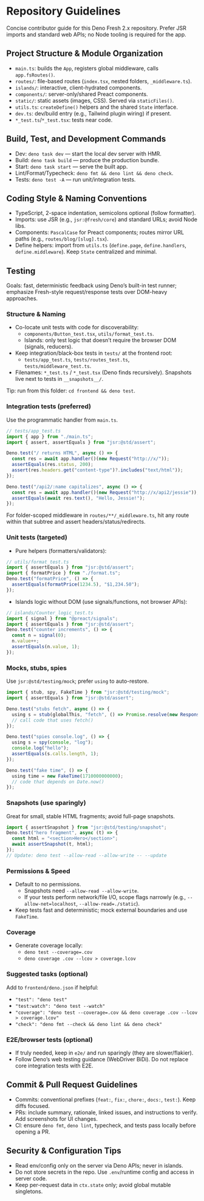 # Repository Guidelines

Concise contributor guide for this Deno Fresh 2.x repository. Prefer JSR imports and standard web APIs; no Node tooling is required for the app.

## Project Structure & Module Organization
- `main.ts`: builds the `App`, registers global middleware, calls `app.fsRoutes()`.
- `routes/`: file-based routes (`index.tsx`, nested folders, `_middleware.ts`).
- `islands/`: interactive, client-hydrated components.
- `components/`: server-only/shared Preact components.
- `static/`: static assets (images, CSS). Served via `staticFiles()`.
- `utils.ts`: `createDefine()` helpers and the shared `State` interface.
- `dev.ts`: dev/build entry (e.g., Tailwind plugin wiring) if present.
- `*_test.ts`/`*_test.tsx`: tests near code.

## Build, Test, and Development Commands
- Dev: `deno task dev` — start the local dev server with HMR.
- Build: `deno task build` — produce the production bundle.
- Start: `deno task start` — serve the built app.
- Lint/Format/Typecheck: `deno fmt && deno lint && deno check`.
- Tests: `deno test -A` — run unit/integration tests.

## Coding Style & Naming Conventions
- TypeScript, 2-space indentation, semicolons optional (follow formatter).
- Imports: use JSR (e.g., `jsr:@fresh/core`) and standard URLs; avoid Node libs.
- Components: `PascalCase` for Preact components; routes mirror URL paths (e.g., `routes/blog/[slug].tsx`).
- Define helpers: import from `utils.ts` (`define.page`, `define.handlers`, `define.middleware`). Keep `State` centralized and minimal.

## Testing

Goals: fast, deterministic feedback using Deno’s built-in test runner; emphasize Fresh-style request/response tests over DOM-heavy approaches.

### Structure & Naming
- Co-locate unit tests with code for discoverability:
  - `components/Button_test.tsx`, `utils/format_test.ts`.
  - Islands: only test logic that doesn’t require the browser DOM (signals, reducers).
- Keep integration/black-box tests in `tests/` at the frontend root:
  - `tests/app_test.ts`, `tests/routes_test.ts`, `tests/middleware_test.ts`.
- Filenames: `*_test.ts` / `*_test.tsx` (Deno finds recursively). Snapshots live next to tests in `__snapshots__/`.

Tip: run from this folder: `cd frontend && deno test`.

### Integration tests (preferred)
Use the programmatic handler from `main.ts`.

```ts
// tests/app_test.ts
import { app } from "./main.ts";
import { assert, assertEquals } from "jsr:@std/assert";

Deno.test("/ returns HTML", async () => {
  const res = await app.handler()(new Request("http://x/"));
  assertEquals(res.status, 200);
  assert(res.headers.get("content-type")?.includes("text/html"));
});

Deno.test("/api2/:name capitalizes", async () => {
  const res = await app.handler()(new Request("http://x/api2/jessie"));
  assertEquals(await res.text(), "Hello, Jessie!");
});
```

For folder-scoped middleware in `routes/**/_middleware.ts`, hit any route within that subtree and assert headers/status/redirects.

### Unit tests (targeted)
- Pure helpers (formatters/validators):
```ts
// utils/format_test.ts
import { assertEquals } from "jsr:@std/assert";
import { formatPrice } from "./format.ts";
Deno.test("formatPrice", () => {
  assertEquals(formatPrice(1234.5), "$1,234.50");
});
```
- Islands logic without DOM (use signals/functions, not browser APIs):
```ts
// islands/Counter_logic_test.ts
import { signal } from "@preact/signals";
import { assertEquals } from "jsr:@std/assert";
Deno.test("counter increments", () => {
  const n = signal(0);
  n.value++;
  assertEquals(n.value, 1);
});
```

### Mocks, stubs, spies
Use `jsr:@std/testing/mock`; prefer `using` to auto-restore.
```ts
import { stub, spy, FakeTime } from "jsr:@std/testing/mock";
import { assertEquals } from "jsr:@std/assert";

Deno.test("stubs fetch", async () => {
  using s = stub(globalThis, "fetch", () => Promise.resolve(new Response("ok")));
  // call code that uses fetch()
});

Deno.test("spies console.log", () => {
  using s = spy(console, "log");
  console.log("hello");
  assertEquals(s.calls.length, 1);
});

Deno.test("fake time", () => {
  using time = new FakeTime(1710000000000);
  // code that depends on Date.now()
});
```

### Snapshots (use sparingly)
Great for small, stable HTML fragments; avoid full-page snapshots.
```ts
import { assertSnapshot } from "jsr:@std/testing/snapshot";
Deno.test("hero fragment", async (t) => {
  const html = "<section>Hero</section>";
  await assertSnapshot(t, html);
});
// Update: deno test --allow-read --allow-write -- --update
```

### Permissions & Speed
- Default to no permissions.
  - Snapshots need `--allow-read --allow-write`.
  - If your tests perform network/file I/O, scope flags narrowly (e.g., `--allow-net=localhost`, `--allow-read=./static`).
- Keep tests fast and deterministic; mock external boundaries and use `FakeTime`.

### Coverage
- Generate coverage locally:
  - `deno test --coverage=.cov`
  - `deno coverage .cov --lcov > coverage.lcov`

### Suggested tasks (optional)
Add to `frontend/deno.json` if helpful:
- `"test": "deno test"`
- `"test:watch": "deno test --watch"`
- `"coverage": "deno test --coverage=.cov && deno coverage .cov --lcov > coverage.lcov"`
- `"check": "deno fmt --check && deno lint && deno check"`

### E2E/browser tests (optional)
- If truly needed, keep in `e2e/` and run sparingly (they are slower/flakier).
- Follow Deno’s web testing guidance (WebDriver BiDi). Do not replace core integration tests with E2E.

## Commit & Pull Request Guidelines
- Commits: conventional prefixes (`feat:`, `fix:`, `chore:`, `docs:`, `test:`). Keep diffs focused.
- PRs: include summary, rationale, linked issues, and instructions to verify. Add screenshots for UI changes.
- CI: ensure `deno fmt`, `deno lint`, typecheck, and tests pass locally before opening a PR.

## Security & Configuration Tips
- Read env/config only on the server via Deno APIs; never in islands.
- Do not store secrets in the repo. Use `.env`/runtime config and access in server code.
- Keep per-request data in `ctx.state` only; avoid global mutable singletons.
